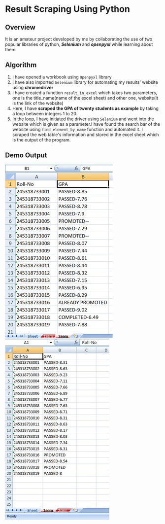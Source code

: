 # Result Scraping Using Python 


## Overview
It is an amateur project developed by me by collaborating the use of two popular libraries of python, ***Selenium*** and ***openpyxl*** while learning about them


## Algorithm 
1. I have opened a workbook using ```Openpyxl``` library
2. I have also imported ```Selenium``` library for automating my results' website using **chromedriver**
3. I have created a function ```result_in_excel``` which takes two parameters, one is the title_name(name of the excel sheet) and other one, website(it is the link of the website)
4. Here, I have **scraped the GPA of twenty students as example** by taking a loop between integers 1 to 20.
5. In the loop, I have initiated the driver using ```Selenium``` and went into the website which is given as a parameter.I have found the search bar of the website using ```find_element_by_name``` function and automated it. I scraped the web table's information and stored in the excel sheet which is the output of the program.


## Demo Output
![output](output_demo.jpg)
![output](output_demo2.jpg)
